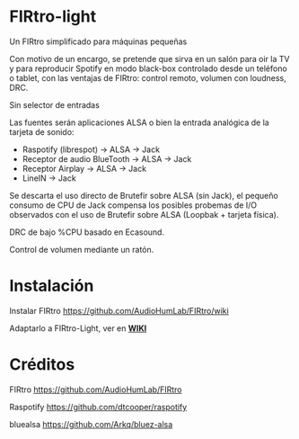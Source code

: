 # FIRtro-light

Un FIRtro simplificado para máquinas pequeñas

Con motivo de un encargo, se pretende que sirva en un salón para oir la TV y para reproducir Spotify en modo black-box controlado desde un teléfono o tablet, con las ventajas de FIRtro: control remoto, volumen con loudness, DRC.

Sin selector de entradas

Las fuentes serán aplicaciones ALSA o bien la entrada analógica de la tarjeta de sonido:

- Raspotify (librespot) → ALSA → Jack
- Receptor de audio BlueTooth → ALSA → Jack
- Receptor Airplay → ALSA → Jack
- LineIN → Jack

Se descarta el uso directo de Brutefir sobre ALSA (sin Jack), el pequeño consumo de CPU de Jack compensa los posibles probemas de I/O observados con el uso de Brutefir sobre ALSA (Loopbak + tarjeta física).

DRC de bajo %CPU basado en Ecasound.

Control de volumen mediante un ratón.

# Instalación

Instalar FIRtro https://github.com/AudioHumLab/FIRtro/wiki

Adaptarlo a FIRtro-Light, ver en **[WIKI](https://github.com/Rsantct/FIRtro-light/wiki/00-Firtro-light)**

# Créditos

FIRtro https://github.com/AudioHumLab/FIRtro

Raspotify https://github.com/dtcooper/raspotify

bluealsa https://github.com/Arkq/bluez-alsa


